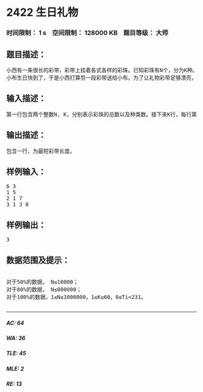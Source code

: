 # 2422 生日礼物   
### 时间限制： 1 s&nbsp;&nbsp;&nbsp;&nbsp;空间限制： 128000 KB&nbsp;&nbsp;&nbsp;&nbsp;题目等级： 大师  
## 题目描述：  

<pre>
小西有一条很长的彩带，彩带上挂着各式各样的彩珠。已知彩珠有N个，分为K种。简单的说，可以将彩带考虑为x轴，每一个彩珠有一个对应的坐标(即位置)。某些坐标上可以没有彩珠，但多个彩珠也可以出现在同一个位置上。
小布生日快到了，于是小西打算剪一段彩带送给小布。为了让礼物彩带足够漂亮，小西希望这一段彩带中能包含所有种类的彩珠。同时，为了方便，小西希望这段彩带尽可能短，你能帮助小西计算这个最短的长度么？彩带的长度即为彩带开始位置到结束位置的位置差。
</pre>
  
  
## 输入描述：  

<pre>
第一行包含两个整数N, K，分别表示彩珠的总数以及种类数。接下来K行，每行第一个数为Ti，表示第i种彩珠的数目。接下来按升序给出Ti个非负整数，为这Ti个彩珠分别出现的位置。
</pre>
  
  
## 输出描述：  

<pre>
包含一行，为最短彩带长度。
</pre>
  
  
## 样例输入：  

<pre>
6 3
1 5
2 1 7
3 1 3 8
</pre>
  
  
## 样例输出：  

<pre>
3
</pre>
  
  
## 数据范围及提示：  

<pre>

对于50%的数据， N≤10000；
对于80%的数据， N≤800000；
对于100%的数据，1≤N≤1000000，1≤K≤60，0≤Ti<231。

</pre>
  
  
***  

##### AC: 64  
##### WA: 36  
##### TLE: 45  
##### MLE: 2  
##### RE: 13  
